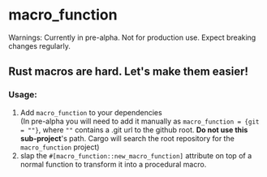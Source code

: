 # macro_function
Warnings: Currently in  pre-alpha.  Not for production use. Expect breaking changes regularly.

## Rust macros are hard. Let's make them easier!  
### Usage:
1. Add `macro_function` to your  dependencies  
(In pre-alpha you will need to add it manually as `macro_function = {git = ""}`, where `""` contains a .git url to the github root. **Do not use this sub-project**'s path. Cargo will search the root repository for the `macro_function` project)
2. slap the `#[macro_function::new_macro_function]` attribute on top of a normal function to transform it into a procedural macro.
